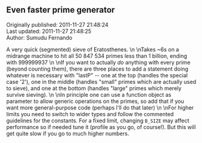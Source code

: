 ## Even faster prime generator  
Originally published: 2011-11-27 21:48:24  
Last updated: 2011-11-27 21:48:25  
Author: Sumudu Fernando  
  
A very quick (segmented) sieve of Eratosthenes.\n\nTakes ~6s on a midrange machine to hit all 50 847 534 primes less than 1 billion, ending with 999999937\n\nIf you want to actually *do* anything with every prime (beyond counting them), there are three places to add a statement doing whatever is necessary with "lastP" -- one at the top (handles the special case '2'), one in the middle (handles "small" primes which are actually used to sieve), and one at the bottom (handles "large" primes which merely survive sieving).\n\nIn principle one can use a function object as parameter to allow generic operations on the primes, so add that if you want more general-purpose code (perhaps I'll do that later)\n\nFor higher limits you need to switch to wider types and follow the commented guidelines for the constants.  For a fixed limit, changing `B_SIZE` may affect performance so if needed tune it (profile as you go, of course!).  But this will get quite slow if you go to much higher numbers.